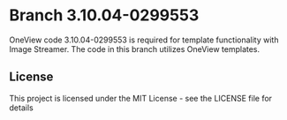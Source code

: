# Branch 3.10.04-0299553

OneView code 3.10.04-0299553 is required for template functionality with Image Streamer.  The code in this branch utilizes OneView templates.  
  
## License

This project is licensed under the MIT License - see the LICENSE file for details
